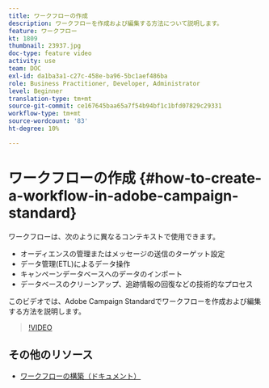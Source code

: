 ```yaml
---
title: ワークフローの作成
description: ワークフローを作成および編集する方法について説明します。
feature: ワークフロー
kt: 1809
thumbnail: 23937.jpg
doc-type: feature video
activity: use
team: DOC
exl-id: da1ba3a1-c27c-458e-ba96-5bc1aef486ba
role: Business Practitioner, Developer, Administrator
level: Beginner
translation-type: tm+mt
source-git-commit: ce167645baa65a7f54b94bf1c1bfd07829c29331
workflow-type: tm+mt
source-wordcount: '83'
ht-degree: 10%

---
```


# ワークフローの作成 {#how-to-create-a-workflow-in-adobe-campaign-standard}

ワークフローは、次のように異なるコンテキストで使用できます。

* オーディエンスの管理またはメッセージの送信のターゲット設定
* データ管理(ETL)によるデータ操作
* キャンペーンデータベースへのデータのインポート
* データベースのクリーンアップ、追跡情報の回復などの技術的なプロセス

このビデオでは、Adobe Campaign Standardでワークフローを作成および編集する方法を説明します。

>[!VIDEO](https://video.tv.adobe.com/v/23937?quality=12)

## その他のリソース

* [ワークフローの構築（ドキュメント）](https://experienceleague.adobe.com/docs/campaign-standard/using/managing-processes-and-data/workflow-general-operation/building-a-workflow.html)
